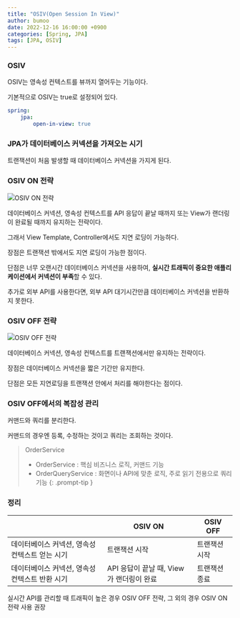 ```yaml
---
title: "OSIV(Open Session In View)"
author: bumoo
date: 2022-12-16 16:00:00 +0900
categories: [Spring, JPA]
tags: [JPA, OSIV]
---
```


### OSIV

OSIV는 영속성 컨텍스트를 뷰까지 열어두는 기능이다.

기본적으로 OSIV는 true로 설정되어 있다.

```yml
spring:
    jpa:
        open-in-view: true
```

### JPA가 데이터베이스 커넥션을 가져오는 시기
트랜잭션이 처음 발생할 때 데이터베이스 커넥션을 가지게 된다.


### OSIV ON 전략
![OSIV ON 전략](https://user-images.githubusercontent.com/61149599/225878842-7820eca8-d9b5-4251-a1af-4445f492122f.png)

데이터베이스 커넥션, 영속성 컨텍스트를 API 응답이 끝날 때까지 또는 View가 랜더링이 완료될 때까지 유지하는 전략이다.

그래서 View Template, Controller에서도 지연 로딩이 가능하다.

장점은 트랜잭션 밖에서도 지연 로딩이 가능한 점이다.

단점은 너무 오랜시간 데이터베이스 커넥션을 사용하여, **실시간 트래픽이 중요한 애플리케이션에서 커넥션이 부족**할 수 있다.

추가로 외부 API를 사용한다면, 외부 API 대기시간만큼 데이터베이스 커넥션을 반환하지 못한다.

### OSIV OFF 전략
![OSIV OFF 전략](https://user-images.githubusercontent.com/61149599/225878915-6425f98d-68f1-4dc0-bf4f-2e80b7636ca6.png)

데이터베이스 커넥션, 영속성 컨텍스트를 트랜잭션에서만 유지하는 전략이다.

장점은 데이터베이스 커넥션을 짧은 기간만 유지한다.

단점은 모든 지연로딩을 트랜잭션 안에서 처리를 해야한다는 점이다.

### OSIV OFF에서의 복잡성 관리

커맨드와 쿼리를 분리한다.

커맨드의 경우엔 등록, 수정하는 것이고 쿼리는 조회하는 것이다.

> OrderService
> - OrderService : 핵심 비즈니스 로직, 커맨드 기능
> - OrderQueryService : 화면이나 API에 맞춘 로직, 주로 읽기 전용으로 쿼리 기능
{: .prompt-tip }

### 정리

|  | OSIV ON | OSIV OFF |
| --- | --- | --- |
| 데이터베이스 커넥션, 영속성 컨텍스트 얻는 시기 | 트랜잭션 시작 | 트랜잭션 시작 |
| 데이터베이스 커넥션, 영속성 컨텍스트 반환 시기 | API 응답이 끝날 때, View가 랜더링이 완료 | 트랜잭션 종료 |

실시간 API를 관리할 때 트래픽이 높은 경우 OSIV OFF 전략, 그 외의 경우 OSIV ON 전략 사용 권장
